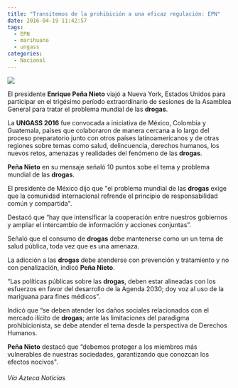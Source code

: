 ```yaml
---
title: "Transitemos de la prohibición a una eficaz regulación: EPN"
date: 2016-04-19 11:42:57
tags:
  - EPN
  - marihuana
  - ungass
categories:
  - Nacional
---
```

![](/images/ONU-2029063.jpg)

El presidente **Enrique Peña Nieto** viajó a Nueva York, Estados Unidos para participar en el trigésimo período extraordinario de sesiones de la Asamblea General para tratar el problema mundial de las **drogas**.

La **UNGASS 2016** fue convocada a iniciativa de México, Colombia y Guatemala, países que colaboraron de manera cercana a lo largo del proceso preparatorio junto con otros países latinoamericanos y de otras regiones sobre temas como salud, delincuencia, derechos humanos, los nuevos retos, amenazas y realidades del fenómeno de las **drogas**.

**Peña Nieto** en su mensaje señaló 10 puntos sobe el tema y problema mundial de las **drogas**.

El presidente de México dijo que "el problema mundial de las **drogas** exige que la comunidad internacional refrende el principio de responsabilidad común y compartida".

Destacó que “hay que intensificar la cooperación entre nuestros gobiernos y ampliar el intercambio de información y acciones conjuntas”.

Señaló que el consumo de **drogas** debe mantenerse como un un tema de salud pública, toda vez que es una amenaza.

La adicción a las **drogas** debe atenderse con prevención y tratamiento y no con penalización, indicó **Peña Nieto**.

“Las políticas públicas sobre las **drogas**, deben estar alineadas con los esfuerzos en favor del desarrollo de la Agenda 2030; doy voz al uso de la mariguana para fines médicos”.

Indicó que “se deben atender los daños sociales relacionados con el mercado ilícito de **drogas**; ante las limitaciones del paradigma prohibicionista, se debe atender el tema desde la perspectiva de Derechos Humanos.

**Peña Nieto** destacó que “debemos proteger a los miembros más vulnerables de nuestras sociedades, garantizando que conozcan los efectos nocivos".

###### Vía Azteca Noticias
